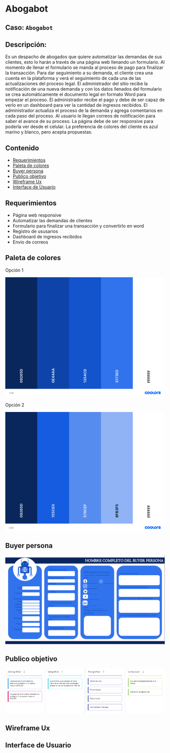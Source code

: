 # Abogabot

## Caso: `Abogabot`

## Descripción: 

Es un despacho de abogados que quiere automatizar las demandas de sus clientes, esto lo harán a través de una página web llenando un formulario. Al momento de llenar el formulario se manda al proceso de pago para finalizar la transacción. Para dar seguimiento a su demanda, el cliente crea una cuenta en la plataforma y verá el seguimiento de cada una de las actualizaciones del proceso legal. El administrador del sitio recibe la notificación de una nueva demanda y con los datos llenados del formulario se crea automáticamente el documento legal en formato Word para empezar el proceso. El administrador recibe el pago y debe de ser capaz de verlo en un dashboard para ver la cantidad de ingresos recibidos. El administrador actualiza el proceso de la demanda y agrega comentarios en cada paso del proceso. Al usuario le llegan correos de notificación para saber el avance de su proceso. La página debe de ser responsive para poderla ver desde el celular. La preferencia de colores del cliente es azul marino y blanco, pero acepta propuestas.

## Contenido
 - [Requerimientos](https://github.com/KarenHernandez08/Abogabot#requerimientos)
 - [Paleta de colores](https://github.com/KarenHernandez08/Abogabot#paleta-de-colores)
 - [Buyer persona](https://github.com/KarenHernandez08/Abogabot#buyer-persona)
 - [Publico objetivo](https://github.com/KarenHernandez08/Abogabot#publico-objetivo)
 - [Wireframe Ux](https://github.com/KarenHernandez08/Abogabot#wireframe-ux)
 - [Interface de Usuario](https://github.com/KarenHernandez08/Abogabot#interface-de-usuario)


## Requerimientos
- Página web responsive
- Automatizar las demandas de clientes
- Formulario para finalizar una transacción y convertirlo en word
- Registro de ususarios
- Dashboard de ingresos recibidos
- Envio de correos

## Paleta de colores
 Opción 1

![](https://github.com/KarenHernandez08/Abogabot/blob/main/imagenes/mar.png)

 Opción 2

![](https://github.com/KarenHernandez08/Abogabot/blob/main/imagenes/paz.png)

## Buyer persona 
![](https://github.com/KarenHernandez08/Abogabot/blob/main/imagenes/buyerpersona.png)

## Publico objetivo

![](https://github.com/KarenHernandez08/Abogabot/blob/main/imagenes/publicobjetivo.PNG)

## Wireframe Ux

## Interface de Usuario